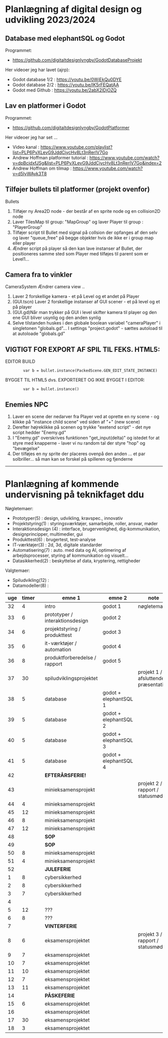 # Planlægning af digital design og udvikling 2023/2024


## Database med elephantSQL og Godot 

Programmet:
- https://github.com/digitaltdesignlyngby/GodotDatabaseProjekt  

Her videoer jeg har lavet (ajrp):
- Godot database 1/2 : https://youtu.be/0WiEkQu0DYE 
- Godot database 2/2 : https://youtu.be/lK5rFEQatAA
- Godot med Github : https://youtu.be/2abX2lDjOZQ



## Lav en platformer i Godot

Programmet:
- https://github.com/digitaltdesignlyngby/GodotPlatformer

Her videoer jeg har set ...
- Video kanal : https://www.youtube.com/playlist?list=PLP6PvXLevG9JddCjycHv8Lt3nRerIV7Go
- Andrew Hoffman platformer tutorial : https://www.youtube.com/watch?v=dpBcidxfJSg&list=PLP6PvXLevG9JddCjycHv8Lt3nRerIV7Go&index=2
- Andrew Hoffman om tilmap : https://www.youtube.com/watch?v=d5IyWAyk3T8


## Tilføjer bullets til platformer (projekt ovenfor)
Bullets
1. Tilføjer ny Area2D node - der består af en sprite node og en collision2D node
2. Laver TilesMap til group: "MapGroup" og laver Player til group : "PlayerGroup"
3. Tilføjer script til Bullet med signal på collsion der opfanges af den selv og laver "queue_free" på begge objekter hvis de ikke er i group map eller player
4. Ændrer script på player så den kan lave instanser af Bullet, der positioneres samme sted som Player med tilføjes til parent som er Level1...

## Camera fra to vinkler

CameraSystem
Ændrer camera view ..
1. Laver 2 forskellige kamera - et på Level og et andet på Player
2. (GUI.tscn) Laver 2 forskellige instanser af GUI scener - et på level og et på player
3. (GUI.gd)Når man trykker på GUI i level skifter kamera til player og den ene GUI bliver usynlig og den anden synlig
4. Selve tilstanden huskes i den globale boolean variabel "cameraPlayer" i singletonen "globals.gd"...
I settings "project.godot" - sættes autoload til at autoloade "globals.gd"


## VIGTIGT FOR EXPORT AF SPIL TIL FEKS. HTML5:

EDITOR BUILD
```
		var b = bullet.instance(PackedScene.GEN_EDIT_STATE_INSTANCE)
```

BYGGET TIL HTML5 dvs. EXPORTERET OG IKKE BYGGET I EDITOR:
```
		var b = bullet.instance()
```

## Enemies NPC
1. Laver en scene der nedarver fra Player ved at oprette en ny scene - og klikke på "instance child scene" ved siden af "+" (new scene)
2. Derefter højreklikke på scenen og trykke "exetend script" - det nye script hedder "Enemy.gd"
3. I "Enemy.gd" overskrives funktionen "get_input(delta)" og istedet for at styre med knapperne - laver vi nu random tal der styre "hop" og "bevægelse"
4. Der tilføjes en ny sprite der placeres ovenpå den anden ... et par solbriller... så man kan se forskel på spilleren og fjenderne

-----------------------------------------------------------------------------------------------------------------------------

# Planlægning af kommende undervisning på teknikfaget ddu

Nøgletemaer:
- Prototyper(5) : design, udvikling, kravspec., innovativ
- Projektstyring(1) : styringsværktøjer, samarbejde, roller, ansvar, møder
- Interaktionsdesign (4) : interface, brugervenlighed, dig-kommunikation, designprincipper, multimedier, gui
- Produkttest(6) : brugertest, test-analyse
- IT-værktøjer(3) : 2d, 3d, digitale standarder
- Automatisering(7) : auto. med data og AI, optimering af arbejdsprocesser, styring af kommunikation og visuelt...
- Datasikkerhed(2) : beskyttelse af data, kryptering, rettigheder

Valgtemaer:
- Spiludvikling(12) :
- Datamodeller(8) :





| **uge** | **timer** |   | **emne 1**                      | **emne 2**            | note                                 |
|---------|-----------|---|---------------------------------|-----------------------|--------------------------------------|
| 32      | 4         |   | intro                           | godot 1               | nøgletemaer                          |
| 33      | 6         |   | prototyper / interaktionsdesign | godot 2               |                                      |
| 34      | 6         |   | projektstyring / produkttest    | godot 3               |                                      |
| 35      | 6         |   | it-værktøjer / automation       | godot 4               |                                      |
| 36      | 8         |   | produktforberedelse / rapport   | godot 5               |                                      |
| 37      | 30       |   | spiludviklingsprojektet         |                       | projekt 1 / afsluttende præsentation |
| 38      | 5         |   | database                        | godot + elephantSQL 1 |                                      |
| 39      | 5         |   | database                        | godot + elephantSQL 2 |                                      |
| 40      | 5         |   | database                        | godot + elephantSQL 3 |                                      |
| 41      | 5         |   | database                        | godot + elephantSQL 4 |                                      |
| 42      |           |   | **EFTERÅRSFERIE!**              |                       |                                      |
| 43      |           |   | minieksamensprojekt             |                       | projekt 2 / rapport / statusmøder    |
| 44      | 4         |   | minieksamensprojekt             |                       |                                      |
| 45      | 12        |   | minieksamensprojekt             |                       |                                      |
| 46      | 8         |   | minieksamensprojekt             |                       |                                      |
| 47      | 12        |   | minieksamensprojekt             |                       |                                      |
| 48      |           |   | **SOP**                         |                       |                                      |
| 49      |           |   | **SOP**                         |                       |                                      |
| 50      | 8         |   | minieksamensprojekt             |                       |                                      |
| 51      | 4         |   | minieksamensprojekt             |                       |                                      |
| 52      |           |   | **JULEFERIE**                   |                       |                                      |
| 1       | 8         |   | cybersikkerhed                  |                       |                                      |
| 2       | 8         |   | cybersikkerhed                  |                       |                                      |
| 3       | 7         |   | cybersikkerhed                  |                       |                                      |
| 4       |           |   |                                 |                       |                                      |
| 5       | 12        |   | ???                             |                       |                                      |
| 6       | 8         |   | ???                             |                       |                                      |
| 7       |           |   | **VINTERFERIE**                 |                       |                                      |
| 8       | 6         |   | eksamensprojektet               |                       | projekt 3 / rapport / statusmøder    |
| 9       | 7         |   | eksamensprojektet               |                       |                                      |
| 10      | 7         |   | eksamensprojektet               |                       |                                      |
| 11      | 10        |   | eksamensprojektet               |                       |                                      |
| 12      | 7         |   | eksamensprojektet               |                       |                                      |
| 13      | 11        |   | eksamensprojektet               |                       |                                      |
| 14      |           |   | **PÅSKEFERIE**                  |                       |                                      |
| 15      | 6         |   | eksamensprojektet               |                       |                                      |
| 16      |           |   | eksamensprojektet               |                       |                                      |
| 17      | 30        |   | eksamensprojektet               |                       |                                      |
| 18      | 3         |   | eksamensprojektet               |                       |                                      |
